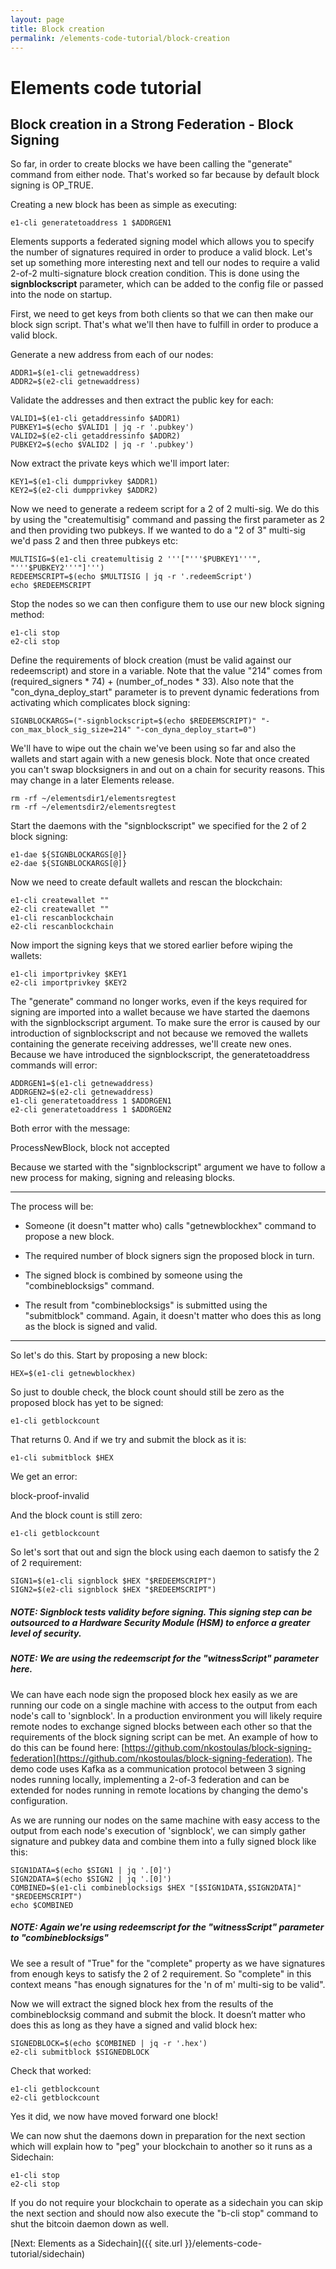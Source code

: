 ```yaml
---
layout: page
title: Block creation
permalink: /elements-code-tutorial/block-creation
---
```


# Elements code tutorial

## Block creation in a Strong Federation - Block Signing

So far, in order to create blocks we have been calling the "generate" command from either node. That's worked so far because by default block signing is OP_TRUE.

Creating a new block has been as simple as executing:

~~~~
e1-cli generatetoaddress 1 $ADDRGEN1
~~~~

Elements supports a federated signing model which allows you to specify the number of signatures required in order to produce a valid block. Let's set up something more interesting next and tell our nodes to require a valid 2-of-2 multi-signature block creation condition. This is done using the **signblockscript** parameter, which can be added to the config file or passed into the node on startup. 

First, we need to get keys from both clients so that we can then make our block sign script. That's what we'll then have to fulfill in order to produce a valid block.

Generate a new address from each of our nodes:

~~~~
ADDR1=$(e1-cli getnewaddress)
ADDR2=$(e2-cli getnewaddress)
~~~~

Validate the addresses and then extract the public key for each:

~~~~
VALID1=$(e1-cli getaddressinfo $ADDR1)
PUBKEY1=$(echo $VALID1 | jq -r '.pubkey')
VALID2=$(e2-cli getaddressinfo $ADDR2)
PUBKEY2=$(echo $VALID2 | jq -r '.pubkey')
~~~~

Now extract the private keys which we'll import later:

~~~~
KEY1=$(e1-cli dumpprivkey $ADDR1)
KEY2=$(e2-cli dumpprivkey $ADDR2)
~~~~

Now we need to generate a redeem script for a 2 of 2 multi-sig. We do this by using the "createmultisig" command and passing the first parameter as 2 and then providing two pubkeys. If we wanted to do a "2 of 3" multi-sig we'd pass 2 and then three pubkeys etc:

~~~~
MULTISIG=$(e1-cli createmultisig 2 '''["'''$PUBKEY1'''", "'''$PUBKEY2'''"]''')
REDEEMSCRIPT=$(echo $MULTISIG | jq -r '.redeemScript')
echo $REDEEMSCRIPT
~~~~

Stop the nodes so we can then configure them to use our new block signing method:

~~~~
e1-cli stop
e2-cli stop
~~~~

Define the requirements of block creation (must be valid against our redeemscript) and store in a variable. Note that the value "214" comes from (required_signers * 74) + (number_of_nodes * 33). Also note that the "con_dyna_deploy_start" parameter is to prevent dynamic federations from activating which complicates block signing:

~~~~
SIGNBLOCKARGS=("-signblockscript=$(echo $REDEEMSCRIPT)" "-con_max_block_sig_size=214" "-con_dyna_deploy_start=0")
~~~~

We'll have to wipe out the chain we've been using so far and also the wallets and start again with a new genesis block. Note that once created you can't swap blocksigners in and out on a chain for security reasons. This may change in a later Elements release.

~~~~
rm -rf ~/elementsdir1/elementsregtest
rm -rf ~/elementsdir2/elementsregtest
~~~~

Start the daemons with the "signblockscript" we specified for the 2 of 2 block signing:

~~~~
e1-dae ${SIGNBLOCKARGS[@]}
e2-dae ${SIGNBLOCKARGS[@]}
~~~~

Now we need to create default wallets and rescan the blockchain:

~~~
e1-cli createwallet ""
e2-cli createwallet ""
e1-cli rescanblockchain
e2-cli rescanblockchain
~~~

Now import the signing keys that we stored earlier before wiping the wallets: 

~~~~
e1-cli importprivkey $KEY1
e2-cli importprivkey $KEY2
~~~~

The "generate" command no longer works, even if the keys required for signing are imported into a wallet because we have started the daemons with the signblockscript argument. To make sure the error is caused by our introduction of signblockscript and not because we removed the wallets containing the generate receiving addresses, we'll create new ones. Because we have introduced the signblockscript, the generatetoaddress commands will error:

~~~~
ADDRGEN1=$(e1-cli getnewaddress)
ADDRGEN2=$(e2-cli getnewaddress)
e1-cli generatetoaddress 1 $ADDRGEN1
e2-cli generatetoaddress 1 $ADDRGEN2
~~~~

Both error with the message:

<div class="console-output">ProcessNewBlock, block not accepted
</div>

Because we started with the "signblockscript" argument we have to follow a new process for making, signing and releasing blocks.

* * *

The process will be:

* Someone (it doesn"t matter who) calls "getnewblockhex" command to propose a new block.

* The required number of block signers sign the proposed block in turn.

* The signed block is combined by someone using the "combineblocksigs" command.

* The result from "combineblocksigs" is submitted using the "submitblock" command. Again, it doesn't matter who does this as long as the block is signed and valid.

* * *

So let's do this. Start by proposing a new block:

~~~~
HEX=$(e1-cli getnewblockhex)
~~~~

So just to double check, the block count should still be zero as the proposed block has yet to be signed:

~~~~
e1-cli getblockcount
~~~~

That returns 0. And if we try and submit the block as it is:

~~~~
e1-cli submitblock $HEX
~~~~

We get an error:

<div class="console-output">block-proof-invalid
</div>

And the block count is still zero:

~~~~
e1-cli getblockcount
~~~~

So let's sort that out and sign the block using each daemon to satisfy the 2 of 2 requirement:

~~~~
SIGN1=$(e1-cli signblock $HEX "$REDEEMSCRIPT")
SIGN2=$(e2-cli signblock $HEX "$REDEEMSCRIPT")
~~~~

##### NOTE: Signblock tests validity before signing. This signing step can be outsourced to a Hardware Security Module (HSM) to enforce a greater level of security.
##### NOTE: We are using the redeemscript for the "witnessScript" parameter here.

We can have each node sign the proposed block hex easily as we are running our code on a single machine with access to the output from each node's call to 'signblock'. In a production environment you will likely require remote nodes to exchange signed blocks between each other so that the requirements of the block signing script can be met. An example of how to do this can be found here: [https://github.com/nkostoulas/block-signing-federation](https://github.com/nkostoulas/block-signing-federation). The demo code uses Kafka as a communication protocol between 3 signing nodes running locally, implementing a 2-of-3 federation and can be extended for nodes running in remote locations by changing the demo's configuration.

As we are running our nodes on the same machine with easy access to the output from each node's execution of 'signblock', we can simply gather signature and pubkey data and combine them into a fully signed block like this:

~~~~
SIGN1DATA=$(echo $SIGN1 | jq '.[0]')
SIGN2DATA=$(echo $SIGN2 | jq '.[0]')
COMBINED=$(e1-cli combineblocksigs $HEX "[$SIGN1DATA,$SIGN2DATA]" "$REDEEMSCRIPT")
echo $COMBINED
~~~~
##### NOTE: Again we're using redeemscript for the "witnessScript" parameter to "combineblocksigs"

We see a result of "True" for the "complete" property as we have signatures from enough keys to satisfy the 2 of 2 requirement. So "complete" in this context means "has enough signatures for the 'n of m' multi-sig to be valid".

Now we will extract the signed block hex from the results of the combineblocksig command and submit the block. It doesn’t matter who does this as long as they have a signed and valid block hex:

~~~~
SIGNEDBLOCK=$(echo $COMBINED | jq -r '.hex')
e2-cli submitblock $SIGNEDBLOCK
~~~~

Check that worked:

~~~~
e1-cli getblockcount
e2-cli getblockcount
~~~~

Yes it did, we now have moved forward one block!

We can now shut the daemons down in preparation for the next section which will explain how to "peg" your blockchain to another so it runs as a Sidechain:

~~~~
e1-cli stop
e2-cli stop
~~~~

If you do not require your blockchain to operate as a sidechain you can skip the next section and should now also execute the "b-cli stop" command to shut the bitcoin daemon down as well.


[Next: Elements as a Sidechain]({{ site.url }}/elements-code-tutorial/sidechain)

